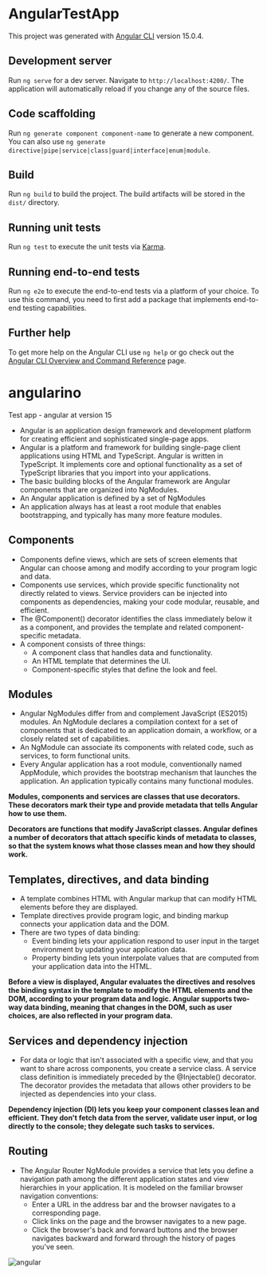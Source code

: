 # AngularTestApp

This project was generated with [Angular CLI](https://github.com/angular/angular-cli) version 15.0.4.

## Development server

Run `ng serve` for a dev server. Navigate to `http://localhost:4200/`. The application will automatically reload if you change any of the source files.

## Code scaffolding

Run `ng generate component component-name` to generate a new component. You can also use `ng generate directive|pipe|service|class|guard|interface|enum|module`.

## Build

Run `ng build` to build the project. The build artifacts will be stored in the `dist/` directory.

## Running unit tests

Run `ng test` to execute the unit tests via [Karma](https://karma-runner.github.io).

## Running end-to-end tests

Run `ng e2e` to execute the end-to-end tests via a platform of your choice. To use this command, you need to first add a package that implements end-to-end testing capabilities.

## Further help

To get more help on the Angular CLI use `ng help` or go check out the [Angular CLI Overview and Command Reference](https://angular.io/cli) page.

# angularino
Test app - angular at version 15

- Angular is an application design framework and development platform for creating efficient and sophisticated single-page apps.
- Angular is a platform and framework for building single-page client applications using HTML and TypeScript. Angular is written in TypeScript. It implements core and optional functionality as a set of TypeScript libraries that you import into your applications.
- The basic building blocks of the Angular framework are Angular components that are organized into NgModules.
- An Angular application is defined by a set of NgModules
- An application always has at least a root module that enables bootstrapping, and typically has many more feature modules.

## Components
- Components define views, which are sets of screen elements that Angular can choose among and modify according to your program logic and data.
- Components use services, which provide specific functionality not directly related to views. Service providers can be injected into components as dependencies, making your code modular, reusable, and efficient.
- The @Component() decorator identifies the class immediately below it as a component, and provides the template and related component-specific metadata.
- A component consists of three things:
   - A component class that handles data and functionality.
   - An HTML template that determines the UI.
   - Component-specific styles that define the look and feel.

## Modules
- Angular NgModules differ from and complement JavaScript (ES2015) modules. An NgModule declares a compilation context for a set of components that is dedicated to an application domain, a workflow, or a closely related set of capabilities.
- An NgModule can associate its components with related code, such as services, to form functional units.
- Every Angular application has a root module, conventionally named AppModule, which provides the bootstrap mechanism that launches the application. An application typically contains many functional modules.

**Modules, components and services are classes that use decorators. These decorators mark their type and provide metadata that tells Angular how to use them.**

**Decorators are functions that modify JavaScript classes. Angular defines a number of decorators that attach specific kinds of metadata to classes, so that the system knows what those classes mean and how they should work.**

## Templates, directives, and data binding
-  A template combines HTML with Angular markup that can modify HTML elements before they are displayed.
-  Template directives provide program logic, and binding markup connects your application data and the DOM.
-  There are two types of data binding:
   - Event binding lets your application respond to user input in the target environment by updating your application data.
   - Property binding lets youn interpolate values that are computed from your application data into the HTML.

**Before a view is displayed, Angular evaluates the directives and resolves the binding syntax in the template to modify the HTML elements and the DOM, according to your program data and logic. Angular supports two-way data binding, meaning that changes in the DOM, such as user choices, are also reflected in your program data.**

## Services and dependency injection
- For data or logic that isn't associated with a specific view, and that you want to share across components, you create a service class. A service class definition is immediately preceded by the @Injectable() decorator. The decorator provides the metadata that allows other providers to be injected as dependencies into your class.

**Dependency injection (DI) lets you keep your component classes lean and efficient. They don't fetch data from the server, validate user input, or log directly to the console; they delegate such tasks to services.**

## Routing
- The Angular Router NgModule provides a service that lets you define a navigation path among the different application states and view hierarchies in your application. It is modeled on the familiar browser navigation conventions:
   - Enter a URL in the address bar and the browser navigates to a corresponding page.
   - Click links on the page and the browser navigates to a new page.
   - Click the browser's back and forward buttons and the browser navigates backward and forward through the history of pages you've seen.
   
![angular](https://angular.io/generated/images/guide/architecture/overview2.png)

